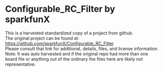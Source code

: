 
# Configurable_RC_Filter by sparkfunX  
This is a harvested standardized copy of a project from github.  
The original project can be found at:  
https://github.com/sparkfunX/Configurable_RC_Filter  
Please consult that link for additional, details, files, and license information.  
Note: It was auto harvested and if the original repo had more than one board file or anything out of the ordinary the files here are likely not representative.  
    